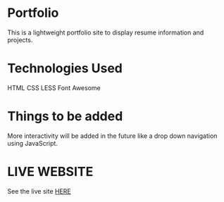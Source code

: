 # Portfolio
This is a lightweight portfolio site to display resume information and projects.

# Technologies Used
HTML
CSS
LESS
Font Awesome

# Things to be added
More interactivity will be added in the future like a drop down navigation using JavaScript.

# LIVE WEBSITE
See the live site [HERE](https://kyleteeter.github.io/portfolio/)
